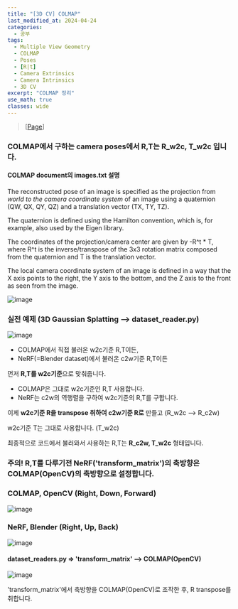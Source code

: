 ```yaml
---
title: "[3D CV] COLMAP"
last_modified_at: 2024-04-24
categories:
  - 공부
tags:
  - Multiple View Geometry
  - COLMAP
  - Poses
  - [R|t]
  - Camera Extrinsics
  - Camera Intrinsics
  - 3D CV
excerpt: "COLMAP 정리"
use_math: true
classes: wide
---
```


> [[Page](https://colmap.github.io/format.html)] 

### COLMAP에서 구하는 camera poses에서 R,T는 R_w2c, T_w2c 입니다.

#### COLMAP document의 images.txt 설명

The reconstructed pose of an image is specified as the projection from _world to the camera coordinate system_ of an image using a quaternion (QW, QX, QY, QZ) and a translation vector (TX, TY, TZ). 

The quaternion is defined using the Hamilton convention, which is, for example, also used by the Eigen library. 

The coordinates of the projection/camera center are given by -R^t * T, where R^t is the inverse/transpose of the 3x3 rotation matrix composed from the quaternion and T is the translation vector. 

The local camera coordinate system of an image is defined in a way that the X axis points to the right, the Y axis to the bottom, and the Z axis to the front as seen from the image.

![image](https://github.com/sandokim/sandokim.github.io/assets/74639652/fa2f888e-796b-4d31-9042-f6ce9d8ab0ca)

### 실전 예제 (3D Gaussian Splatting --> dataset_reader.py)
![image](https://github.com/sandokim/sandokim.github.io/assets/74639652/d55aebdd-14f1-4b11-87c8-3fc5d85abf32)
- COLMAP에서 직접 불러온 w2c기준 R,T이든,
- NeRF(=Blender dataset)에서 불러온 c2w기준 R,T이든

먼저 **R,T를 w2c기준**으로 맞춰줍니다. 

- COLMAP은 그대로 w2c기준인 R,T 사용합니다.
- NeRF는 c2w의 역행렬을 구하여 w2c기준의 R,T를 구합니다.

이제 **w2c기준 R을 transpose 취하여 c2w기준 R로** 만들고 (R_w2c --> R_c2w)

w2c기준 T는 그대로 사용합니다. (T_w2c)

최종적으로 코드에서 불러와서 사용하는 R,T는 **R_c2w, T_w2c** 형태입니다.

### 주의! R,T를 다루기전 NeRF('transform_matrix')의 축방향은 COLMAP(OpenCV)의 축방향으로 설정합니다.

### COLMAP, OpenCV (Right, Down, Forward)
![image](https://github.com/sandokim/sandokim.github.io/assets/74639652/b869bf01-efb6-429c-8c50-e9146b7469b8)

### NeRF, Blender (Right, Up, Back)
![image](https://github.com/sandokim/sandokim.github.io/assets/74639652/ffaab359-94a4-4b56-b229-88138e8932fd)

#### dataset_readers.py => 'transform_matrix' --> COLMAP(OpenCV)
![image](https://github.com/sandokim/sandokim.github.io/assets/74639652/0633366b-f0ab-47e9-8a24-1d9b12eb946e)

'transform_matrix'에서 축방향을 COLMAP(OpenCV)로 조작한 후, R transpose를 취합니다.
